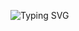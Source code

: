 
![Typing SVG](https://readme-typing-svg.demolab.com/?lines=I%20am%20Godspower%20(%22Guspiloo%22).%20;%20A%20Frontend%20Engineer%20Based%20in%20Abuja;%20Nigeria.)

